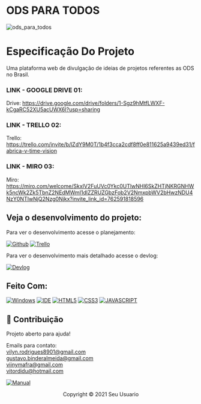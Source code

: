 # ODS PARA TODOS
![ods_para_todos](https://user-images.githubusercontent.com/64045021/164785894-2f6bf9a8-7e0d-4c68-a521-075276a5d0e8.jpg)

# Especificação Do Projeto

Uma plataforma web de divulgação de ideias de projetos referentes as ODS no Brasil.

### LINK - GOOGLE DRIVE 01:
Drive: https://drive.google.com/drive/folders/1-Sgz9hMtfLWXF-kCgaRC52XU5acUWX6I?usp=sharing
### LINK - TRELLO 02:
Trello: https://trello.com/invite/b/lZdY9M0T/1b4f3cca2cdf8ff0e811625a9439ed31/fabrica-v-time-vision
### LINK - MIRO 03:
Miro: https://miro.com/welcome/SkxIV2FuUVc0Ykc0UTlwNHl6SkZHTjNKRGNHWk5ncWk2Zk5TbnZ2NEdMWmI1dlZZRUZGbzFob2V2NmxpbWV2bHwzNDU4NzY0NTIwNjQ2Nzg0Njkx?invite_link_id=762591818596

## Veja o desenvolvimento do projeto:

Para ver o desenvolvimento acesse o planejamento:

[![Github](https://img.shields.io/badge/GitHub-100000?style=for-the-badge&logo=github&logoColor=white)](https://github.com/seu-usuario/seu-repositorio/projects/1)
[![Trello](https://img.shields.io/badge/Trello-0052CC?style=for-the-badge&logo=trello&logoColor=white)](https://trello.com/link-do-trello-do-projeto)

Para ver o desenvolvimento mais detalhado acesse o devlog:

[![Devlog](https://img.shields.io/badge/Devlog-999999?style=for-the-badge&logo=Files&logoColor=white)](https://gist.github.com/seu-usuario/sua-gist-ou-readme)

## Feito Com:
[![Windows](https://img.shields.io/badge/Windows-0078D6?style=for-the-badge&logo=windows&logoColor=white)](https://www.microsoft.com/pt-br/windows/get-windows-10)
[![IDE](https://img.shields.io/badge/Visual_studio_code-0078D4?style=for-the-badge&logo=visual%20studio%20code&logoColor=white)](https://code.visualstudio.com/)
[![HTML5](https://img.shields.io/badge/HTML5-E34F26?style=for-the-badge&logo=html5&logoColor=white)](https://developer.mozilla.org/pt-BR/docs/Web/HTML)
[![CSS3](https://img.shields.io/badge/CSS3-1572B6?style=for-the-badge&logo=css3&logoColor=white)](https://developer.mozilla.org/pt-BR/docs/Web/CSS)
[![JAVASCRIPT](https://img.shields.io/badge/JavaScript-F7DF1E?style=for-the-badge&logo=javascript&logoColor=black)](https://developer.mozilla.org/pt-BR/docs/Web/JavaScript)

## 🤝 Contribuição

Projeto aberto para ajuda!

Emails para contato:<br />
vilyn.rodrigues8901@gmail.com<br />
gustavo.binderalmeida@gmail.com<br />
viinymafra@gmail.com<br />
vitordidu@hotmail.com<br />

[![Manual](https://img.shields.io/badge/Manual-999999?style=for-the-badge&logo=BookStack&logoColor=white
)](https://github.com/seu-usuario/seu-repositorio/manual.md)



<p align="center">Copyright © 2021 Seu Usuario</p>

